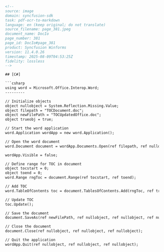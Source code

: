 ```html
<!-- 
source: image
domain: syncfusion-sdk
task: pdf-ocr-to-markdown
language: en (keep original; do not translate)
source_filename: page_381.jpeg
document_name: DocIo
page_number: 381
page_id: DocIo#page_381
product: Syncfusion Winforms
version: 11.4.0.26
timestamp: 2025-08-09T04:53:25Z
fidelity: lossless
-->

## [C#]

```csharp
using word = Microsoft.Office.Interop.Word;
---------

// Initialize objects
object nullobject = System.Reflection.Missing.Value;
object filepath = "TOCDocument.doc";
object newFilePath = "TOCUpdatedOffice.doc";
object trueobj = true;

// Start the word application
word.Application wordApp = new word.Application();

// Open the word document
word.Document document = wordApp.Documents.Open(ref filepath, ref nullobject, ref nullobject, ref nullobject, ref nullobject, ref nullobject, ref nullobject, ref nullobject, ref nullobject, ref nullobject, ref nullobject, ref nullobject, ref nullobject);

wordApp.Visible = false;

// Define range for TOC in document
object tocstart = 0;
object toend = 0;
word.Range rngToc = document.Range(ref tocstart, ref toend);

// Add TOC
word.TableOfContents toc = document.TablesOfContents.Add(rngToc, ref trueobj, ref nullobject, ref nullobject, ref nullobject, ref nullobject, ref trueobj, ref trueobj, ref trueobj, ref trueobj);

// Update TOC
toc.Update();

// Save the document
document.SaveAs(ref newFilePath, ref nullobject, ref nullobject, ref nullobject, ref nullobject, ref nullobject, ref nullobject, ref nullobject, ref nullobject, ref nullobject, ref nullobject, ref nullobject, ref nullobject);

// Close the document
document.Close(ref nullobject, ref nullobject, ref nullobject);

// Quit the application
wordApp.Quit(ref nullobject, ref nullobject, ref nullobject);
```

<!-- tags: [DocIo, EssentialDocIo, WordInterop, TableOfContents, C#] keywords: [TOC, document, range, update, save, close, quit, application, document, tablesOfContents, add, trueobj, nullobject, visible, falses] -->
```